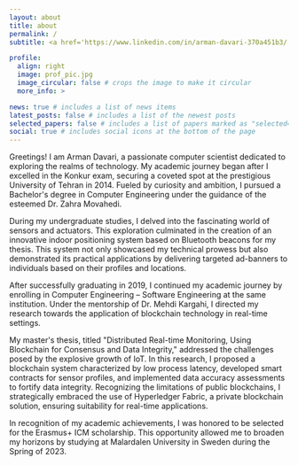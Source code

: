 ```yaml
---
layout: about
title: about
permalink: /
subtitle: <a href='https://www.linkedin.com/in/arman-davari-370a451b3/'>Linkedin</a>. Let's Change the World

profile:
  align: right
  image: prof_pic.jpg
  image_circular: false # crops the image to make it circular
  more_info: >

news: true # includes a list of news items
latest_posts: false # includes a list of the newest posts
selected_papers: false # includes a list of papers marked as "selected={true}"
social: true # includes social icons at the bottom of the page
---
```


Greetings! I am Arman Davari, a passionate computer scientist dedicated to exploring the realms of technology. My academic journey began after I excelled in the Konkur exam, securing a coveted spot at the prestigious University of Tehran in 2014. Fueled by curiosity and ambition, I pursued a Bachelor's degree in Computer Engineering under the guidance of the esteemed Dr. Zahra Movahedi.

During my undergraduate studies, I delved into the fascinating world of sensors and actuators. This exploration culminated in the creation of an innovative indoor positioning system based on Bluetooth beacons for my thesis. This system not only showcased my technical prowess but also demonstrated its practical applications by delivering targeted ad-banners to individuals based on their profiles and locations.

After successfully graduating in 2019, I continued my academic journey by enrolling in Computer Engineering – Software Engineering at the same institution. Under the mentorship of Dr. Mehdi Kargahi, I directed my research towards the application of blockchain technology in real-time settings.

My master's thesis, titled "Distributed Real-time Monitoring, Using Blockchain for Consensus and Data Integrity," addressed the challenges posed by the explosive growth of IoT. In this research, I proposed a blockchain system characterized by low process latency, developed smart contracts for sensor profiles, and implemented data accuracy assessments to fortify data integrity. Recognizing the limitations of public blockchains, I strategically embraced the use of Hyperledger Fabric, a private blockchain solution, ensuring suitability for real-time applications.

In recognition of my academic achievements, I was honored to be selected for the Erasmus+ ICM scholarship. This opportunity allowed me to broaden my horizons by studying at Malardalen University in Sweden during the Spring of 2023.
